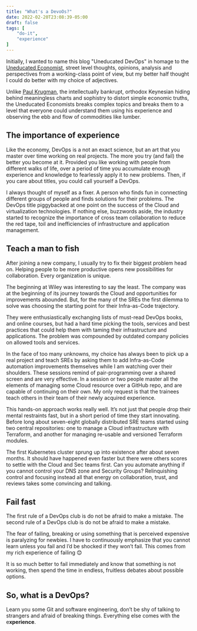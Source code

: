 ```yaml
---
title: "What's a DevoOs?"
date: 2022-02-20T23:08:39-05:00
draft: false
tags: [
    "do-it",
    "experience"
]
---
```


Initially, I wanted to name this blog "Uneducated DevOps" in homage to the [Uneducated Economist](https://uneducatedeconomist.com/), street level thoughts, opinions, analysis and perspectives from a working-class point of view, but my better half thought I could do better with my choice of adjectives. 

Unlike [Paul Krugman](https://www.forbes.com/sites/johngoodman/2015/09/21/keynesianism-vs-paul-krugman-and-why-we-arent-growing-faster/?sh=3dca3d801357), the intellectually bankrupt, orthodox Keynesian hiding behind meaningless charts and sophistry to distort simple economic truths, the Uneducated Economists breaks complex topics and breaks them to a level that everyone could understand them using his experience and observing the ebb and flow of commodities like lumber.  

## The importance of experience 

Like the economy, DevOps is a not an exact science, but an art that you master over time working on real projects. The more you try (and fail) the better you become at it.  Provided you like working with people from different walks of life, over a period of time you accumulate enough experience and knowledge to fearlessly apply it to new problems.  Then, if you care about titles, you could call yourself a DevOps.  

I always thought of myself as a fixer. A person who finds fun in connecting different groups of people and finds solutions for their problems.  The DevOps title piggybacked at one point on the success of the Cloud and virtualization technologies. If nothing else, buzzwords aside, the industry started to recognize the importance of cross team collaboration to reduce the red tape, toil and inefficiencies of infrastructure and application management. 

## Teach a man to fish  

After joining a new company, I usually try to fix their biggest problem head on. Helping people to be more productive opens new possibilities for collaboration.  Every organization is unique.  

The beginning at Wiley was interesting to say the least. The company was at the beginning of its journey towards the Cloud and opportunities for improvements abounded. But, for the many of the SREs the first dilemma to solve was choosing the starting point for their Infra-as-Code trajectory.  

They were enthusiastically exchanging lists of must-read DevOps books, and online courses, but had a hard time picking the tools, services and best practices that could help them with taming their infrastructure and applications. The problem was compounded by outdated company policies on allowed tools and services.  

In the face of too many unknowns, my choice has always been to pick up a real project and teach SREs by asking them to add Infra-as-Code automation improvements themselves while I am watching over their shoulders. These sessions remind of pair-programming over a shared screen and are very effective. In a session or two people master all the elements of managing some Cloud resource over a GitHub repo, and are capable of continuing on their own. My only request is that the trainees teach others in their team of their newly acquired experience.  

This hands-on approach works really well. It’s not just that people drop their mental restraints fast, but in a short period of time they start innovating. Before long about seven-eight globally distributed SRE teams started using two central repositories: one to manage a Cloud infrastructure with Terraform, and another for managing re-usable and versioned Terraform modules.  

The first Kubernetes cluster sprung up into existence after about seven months. It should have happened even faster but there were others scores to settle with the Cloud and Sec teams first. Can you automate anything if you cannot control your DNS zone and Security Groups? Relinquishing control and focusing instead all that energy on collaboration, trust, and reviews takes some convincing and talking.  

## Fail fast 

The first rule of a DevOps club is do not be afraid to make a mistake. The second rule of a DevOps club is do not be afraid to make a mistake.  

The fear of failing, breaking or using something that is perceived expensive is paralyzing for newbies. I have to continuously emphasize that you cannot learn unless you fail and I’d be shocked if they won’t fail. This comes from my rich experience of failing 😊 

It is so much better to fail immediately and know that something is not working, then spend the time in endless, fruitless debates about possible options. 

## So, what is a DevOps? 

Learn you some Git and software engineering, don’t be shy of talking to strangers and afraid of breaking things. Everything else comes with the e**xperience**.  
